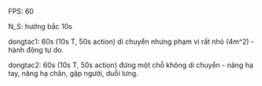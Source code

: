 FPS: 60

N_S: hướng bắc 10s

dongtac1: 60s (10s T, 50s action) di chuyển nhưng phạm vi rất nhỏ (4m^2) - hành động tự do.

dongtac2: 60s (10s T, 50s action) đứng một chỗ không di chuyển - nâng hạ tay, nâng hạ chân, gập người, duỗi lưng.
